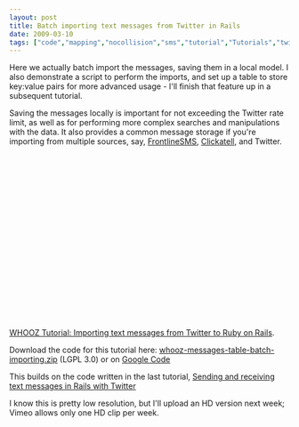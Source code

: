 ```yaml
---
layout: post
title: Batch importing text messages from Twitter in Rails
date: 2009-03-10
tags: ["code","mapping","nocollision","sms","tutorial","Tutorials","twitter","whooz"]
---
```


Here we actually batch import the messages, saving them in a local model. I also demonstrate a script to perform the imports, and set up a table to store key:value pairs for more advanced usage - I'll finish that feature up in a subsequent tutorial.

Saving the messages locally is important for not exceeding the Twitter rate limit, as well as for performing more complex searches and manipulations with the data. It also provides a common message storage if you're importing from multiple sources, say, [FrontlineSMS](http://www.frontlinesms.com/), [Clickatell](http://clickatell.com), and Twitter.

<object width="500" height="313"><param name="allowfullscreen" value="true" /><param name="allowscriptaccess" value="always" /><param name="movie" value="moogaloop.swf?clip_id=3560955&server=vimeo.com&show_title=1&show_byline=1&show_portrait=0&color=ffffff&fullscreen=1" /><embed src="http://vimeo.com/moogaloop.swf?clip_id=3560955&server=vimeo.com&show_title=1&show_byline=1&show_portrait=0&color=ffffff&fullscreen=1" type="application/x-shockwave-flash" allowfullscreen="true" allowscriptaccess="always" width="500" height="313"></embed></object>  
[WHOOZ Tutorial: Importing text messages from Twitter to Ruby on Rails](http://vimeo.com/3560955).

Download the code for this tutorial here: [whooz-messages-table-batch-importing.zip](http://unterbahn.com/wp-content/uploads/2009/03/whooz-messages-table-batch-importing.zip) (LGPL 3.0) or on [Google Code](http://code.google.com/p/whooz/)

This builds on the code written in the last tutorial, [Sending and receiving text messages in Rails with Twitter](http://unterbahn.com/2009/03/connecting-a-ruby-on-rails-application-to-twitter/)

I know this is pretty low resolution, but I'll upload an HD version next week; Vimeo allows only one HD clip per week.